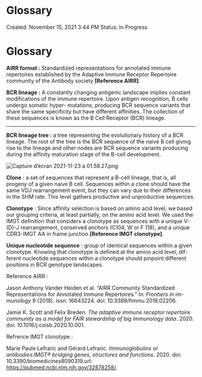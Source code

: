 # Glossary

Created: November 15, 2021 3:44 PM
Status: In Progress

# Glossary

**AIRR format :** Standardized representations for annotated immune repertoires established by the Adaptive Immune Receptor Repertoire community of the Antibody society **[Reference AIRR]**.

**BCR lineage :** A constantly changing antigenic landscape implies constant modifications of the immune repertoire. Upon antigen recognition, B cells undergo somatic hyper- mutations, producing BCR sequence variants that share the same specificity but have different affinities. The collection of these sequences is known as the B Cell Receptor (BCR) lineage.
****

**BCR lineage tree :** a tree representing the evolutionary history of a BCR lineage. The root of the tree is the BCR sequence of the naive B cell giving rise to the lineage and other nodes are BCR sequence variants producing during the affinity maturation stage of the B-cell development.

![Capture d’écran 2021-11-23 à 01.58.27.png](Glossary%20ce9fc7c18358443a8b57c8ad134f1315/Capture_decran_2021-11-23_a_01.58.27.png)

**Clone** : a set of sequences that represent a B-cell lineage, that is, all progeny
of a given naive B cell. Sequences within a clone should have the same VDJ
rearrangement event, but they can vary due to their differences in the SHM
rate. This level gathers productive and unproductive sequences.

**Clonotype** : Since affinity selection is based on amino acid level, we based
our grouping criteria, at least partially, on the amino acid level. We used the IMGT definition that considers a clonotype as sequences with a unique V-(D)-J rearrangement, conserved anchors (C104, W or F 118), and a unique CDR3-IMGT AA in frame junction **[Reference IMGT clonotype]**.

**Unique nucleotide sequence** : group of identical sequences within a given
clonotype. Knowing that clonotype is defined at the amino acid level, dif-
ferent nucleotide sequences within a clonotype should pinpoint different
positions in BCR genotype landscapes.

Reference AIRR :

Jason Anthony Vander Heiden et al. “AIRR Community Standardized
Representations for Annotated Immune Repertoires.” In: *Frontiers in im-
munology* 9 (2018). issn: 16643224. doi: 10.3389/fimmu.2018.02206.

Jamie K. Scott and Felix Breden. *The adaptive immune receptor repertoire
community as a model for FAIR stewardship of big immunology data*. 2020. doi:
10.1016/j.coisb.2020.10.001.

Refrence IMGT clonotype : 

Marie Paule Lefranc and Gérard Lefranc. *Immunoglobulins or antibodies:IMGT® bridging genes, structures and functions*. 2020. doi: 10.3390/biomedicines8090319.url: https://pubmed.ncbi.nlm.nih.gov/32878258/.